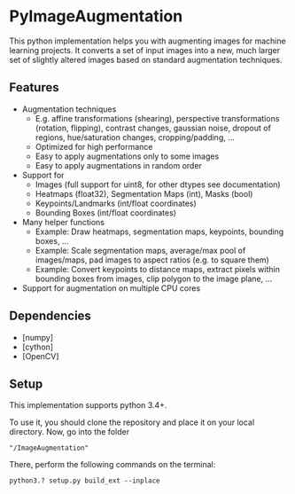 


# PyImageAugmentation 

This python implementation helps you with augmenting images for machine learning projects. 
It converts a set of input images into a new, much larger set of slightly altered images based on standard augmentation techniques.


## Features

  - Augmentation techniques
    - E.g. affine transformations (shearing), perspective transformations (rotation, flipping), contrast changes, gaussian noise, dropout of regions, hue/saturation changes, cropping/padding, ...
    - Optimized for high performance
    - Easy to apply augmentations only to some images
    - Easy to apply augmentations in random order
  - Support for
    - Images (full support for uint8, for other dtypes see documentation)
    - Heatmaps (float32), Segmentation Maps (int), Masks (bool)
    - Keypoints/Landmarks (int/float coordinates)
    - Bounding Boxes (int/float coordinates)
  - Many helper functions
     - Example: Draw heatmaps, segmentation maps, keypoints, bounding boxes, ...
     - Example: Scale segmentation maps, average/max pool of images/maps, pad images to aspect ratios (e.g. to square them)
     - Example: Convert keypoints to distance maps, extract pixels within bounding boxes from images, clip polygon to the image plane, ...
  - Support for augmentation on multiple CPU cores


## Dependencies

 * [numpy]
 * [cython]
 * [OpenCV]

## Setup

This implementation supports python 3.4+.

To use it, you should clone the repository and place it on your local directory.
Now, go into the folder

    "/ImageAugmentation"

There, perform the following commands on the terminal:

    python3.? setup.py build_ext --inplace



